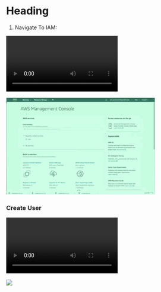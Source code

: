 #  Heading

1.  Navigate To IAM:

![](./images/nav2users.mp4)

![](./images/nav2usersSmall.gif)


###  Create User

![](./images/createUser.mp4)

![](./images/createUsersSmall.gif)

